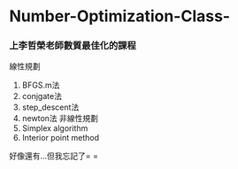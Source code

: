 # Number-Optimization-Class-
### 上李哲榮老師數質最佳化的課程

線性規劃
1. BFGS.m法
2. conjgate法
3. step_descent法
4. newton法
非線性規劃
1. Simplex algorithm
2. Interior point method


好像還有...但我忘記了= =

